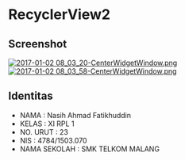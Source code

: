 # RecyclerView2
## Screenshot
[![2017-01-02 08_03_20-CenterWidgetWindow.png](https://s30.postimg.org/tizrb525d/2017_01_02_08_03_20_Center_Widget_Window.png)](https://postimg.org/image/g22ss9rtp/)
<br>
[![2017-01-02 08_03_58-CenterWidgetWindow.png](https://s27.postimg.org/70j2v4s9f/2017_01_02_08_03_58_Center_Widget_Window.png)](https://postimg.org/image/vtsmvsb9r/)
## Identitas
- NAMA : Nasih Ahmad Fatikhuddin
- KELAS : XI RPL 1
- NO. URUT : 23
- NIS : 4784/1503.070 
- NAMA SEKOLAH : SMK TELKOM MALANG

